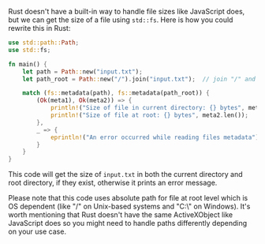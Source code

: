  Rust doesn't have a built-in way to handle file sizes like JavaScript does, but we can get the size of a file using `std::fs`. Here is how you could rewrite this in Rust:

```rust
use std::path::Path;
use std::fs;

fn main() {
    let path = Path::new("input.txt");
    let path_root = Path::new("/").join("input.txt");  // join "/" and "input.txt"

    match (fs::metadata(path), fs::metadata(path_root)) {
        (Ok(meta1), Ok(meta2)) => {
            println!("Size of file in current directory: {} bytes", meta1.len());
            println!("Size of file at root: {} bytes", meta2.len());
        },
        _ => {
            eprintln!("An error occurred while reading files metadata");
        }
    }
}
```
This code will get the size of `input.txt` in both the current directory and root directory, if they exist, otherwise it prints an error message. 

Please note that this code uses absolute path for file at root level which is OS dependent (like "/" on Unix-based systems and "C:\\" on Windows). It's worth mentioning that Rust doesn't have the same ActiveXObject like JavaScript does so you might need to handle paths differently depending on your use case.
